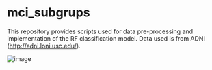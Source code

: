 # mci_subgrups
This repository provides scripts used for data pre-processing and implementation of the RF classification model.
Data used is from ADNI (http://adni.loni.usc.edu/).

![image](https://user-images.githubusercontent.com/71127876/120201299-95ef5280-c225-11eb-930c-c3c01203af24.png)
